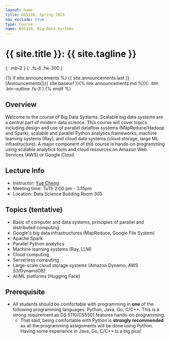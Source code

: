 ```yaml
---
layout: home
title: DS5110, Spring 2025
nav_exclude: true
type: Course
name: DS5110, Big Data Systems
---
```


# {{ site.title }}: {{ site.tagline }}
{: .mb-2 }
{: .fs-6 .fw-300 }

{% if site.announcements %}
{{ site.announcements.last }}
 [Announcements]({{ site.baseurl }}{% link announcements.md %}){: .btn .btn-outline .fs-3 }
{% endif %}


## Overview

Welcome to the course of Big Data Systems.  Scalable big
data systems are a central part of modern data science.  This course
will cover topics including design and use of parallel dataflow
systems (MapReduce/Hadoop and Spark), scalable and parallel Python
analytics frameworks, machine learning systems (Ray), and cloud data
systems (cloud storage, large ML infrastructure). A major
component of this course is hands-on programming using scalable
analytics tools and cloud resources on Amazon Web Services (AWS) or
Google Cloud.


## Lecture Info

* Instructor: [Yue Cheng](https://tddg.github.io)
* Meeting time: TuTh 2:00 pm - 3:15pm
* Location: Data Science Building Room 305


## Topics (tentative)

* Basic of computer and data systems, principles of parallel and distributed computing
* Google's big data infrastructures (MapReduce, Google File System)
* Apache Spark
* Parallel Python analytics
* Machine learning systems (Ray, LLM)
* Cloud computing
* Serverless computing
* Large-scale cloud storage systems (Amazon Dynamo, AWS S3/DynamoDB)
* AI/ML platforms (Hugging Face)


## Prerequisite

* All students should be comfortable with programming in **one** of the following programming languages: Python, Java, Go, C/C++. This is a strong requirement as DS 5110/CS5501 features hands-on programming.
	* That said, being comfortable with Python is **strongly recommended** as all the programming assignments will be done using Python. Having some experience in Java, Go, C/C++ is a big plus!
